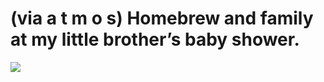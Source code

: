 <!--
id: 7691428
link: http://tumblr.atmos.org/post/7691428/via-a-t-m-o-s-homebrew-and-family-at-my-little
slug: via-a-t-m-o-s-homebrew-and-family-at-my-little
date: Sat Aug 04 2007 16:23:03 GMT-0700 (PDT)
publish: 2007-08-04
tags: 
title: (via a t m o s) Homebrew and family at my little brother&#8217;s baby shower.
-->


(via a t m o s) Homebrew and family at my little brother&#8217;s baby shower.
=============================================================================

![](http://31.media.tumblr.com/7691428_500.jpg)

